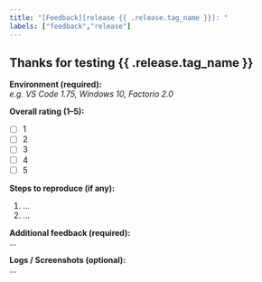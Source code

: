 ```yaml
---
title: "[Feedback][release {{ .release.tag_name }}]: "
labels: ["feedback","release"]
---
```


## Thanks for testing **{{ .release.tag_name }}**

**Environment (required):**  
_e.g. VS Code 1.75, Windows 10, Factorio 2.0_

**Overall rating (1–5):**  
- [ ] 1  
- [ ] 2  
- [ ] 3  
- [ ] 4  
- [ ] 5  

**Steps to reproduce (if any):**  
1. …  
2. …  

**Additional feedback (required):**  
…  

**Logs / Screenshots (optional):**  
…
